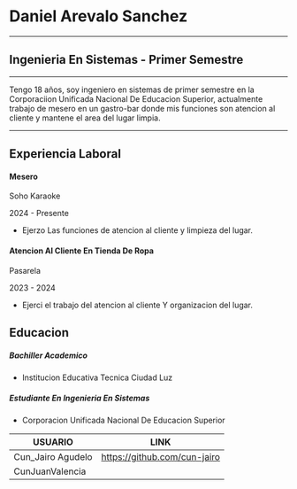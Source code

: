 # Daniel Arevalo Sanchez
------------------------------------------------------------------------------

 ## Ingenieria En Sistemas - Primer Semestre
 -----------------------------------------------------------------------------
 Tengo 18 años, soy ingeniero en sistemas de primer semestre en la Corporaciion Unificada Nacional De Educacion Superior, actualmente trabajo de mesero en un gastro-bar donde mis funciones son atencion al cliente y mantene el area del lugar limpia.

------------------------------------------------------------------------------
## Experiencia Laboral
#### Mesero

Soho Karaoke

2024 - Presente 

- Ejerzo Las funciones de atencion al cliente y limpieza del lugar.

#### Atencion Al Cliente En Tienda De Ropa

Pasarela

2023 - 2024

- Ejerci  el trabajo del atencion al cliente Y organizacion del lugar.

## Educacion 
##### Bachiller Academico 
- Institucion Educativa Tecnica Ciudad Luz

##### Estudiante En Ingenieria En Sistemas
- Corporacion Unificada Nacional De Educacion Superior

| USUARIO  |LINK  |
| ------ | ------ |
| Cun_Jairo Agudelo | https://github.com/cun-jairo |
| CunJuanValencia |  |
